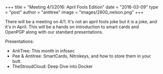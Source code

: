 +++
title = "Meeting 4/1/2016: April Fools Edition"
date = "2016-03-09"
type = "post"
author = "antitree"
image = "images/2600_nelson.png"
+++


There will be a meeting on 4/1. It's not an april fools joke but it is a joke, and it's in April. This will be a hands on introduction to smart cards and OpenPGP along with our standard presentations.  

Presentations:

* AntiTree: This month in infosec
* Pee & Antitree: SmartCards, Nitrokeys, and how to store them in your butt.
* TheStroudCloud: Deep Dive into Docker
